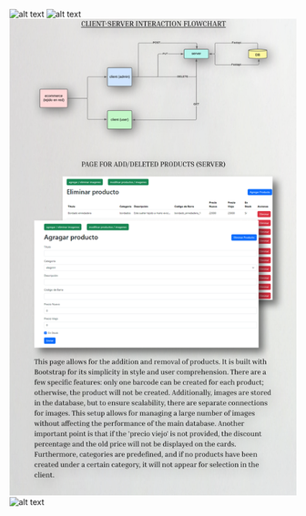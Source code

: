 ![alt text](client/public/assets/publi/precen_1.png) ![alt text](client/public/assets/publi/precen_2.png) ![alt text](client/public/assets/publi/precen_3.png) ![alt text](client/public/assets/publi/precen_4.png)